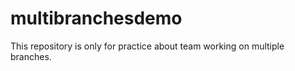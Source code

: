 multibranchesdemo
=================

This repository is only for practice about team working on multiple branches.

